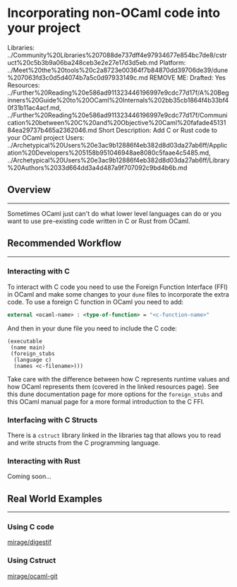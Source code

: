# Incorporating non-OCaml code into your project

Libraries: ../Community%20Libraries%207088de737dff4e97934677e854bc7de8/cstruct%20c5b3b9a06ba248ceb3e2e27e17d3d5eb.md
Platform: ../Meet%20the%20tools%20c2a8723e00364f7b84870dd39706de39/dune%207063fd3c0d5d4074b7a5c0d97933149c.md
REMOVE ME: Drafted: Yes
Resources: ../Further%20Reading%20e586ad911323446196997e9cdc77d17f/A%20Beginners%20Guide%20to%20OCaml%20Internals%202bb35cb1864f4b33bf40f31b11ac4acf.md, ../Further%20Reading%20e586ad911323446196997e9cdc77d17f/Communication%20between%20C%20and%20Objective%20Caml%20fafade4513184ea29737b465a2362046.md
Short Description: Add C or Rust code to your OCaml project
Users: ../Archetypical%20Users%20e3ac9b12886f4eb382d8d03da27ab6ff/Application%20Developers%205158b951046948ae8080c5faae4c5485.md, ../Archetypical%20Users%20e3ac9b12886f4eb382d8d03da27ab6ff/Library%20Authors%2033d664dd3a4d487a9f707092c9bd4b6b.md

## Overview

---

Sometimes OCaml just can't do what lower level languages can do or you want to use pre-existing code written in C or Rust from OCaml. 

## Recommended Workflow

---

### Interacting with C

To interact with C code you need to use the Foreign Function Interface (FFI) in OCaml and make some changes to your `dune` files to incorporate the extra code. To use a foreign C function in OCaml you need to add: 

```ocaml
external <ocaml-name> : <type-of-function> = "<c-function-name>"
```

And then in your dune file you need to include the C code: 

```
(executable
 (name main)
 (foreign_stubs
  (language c)
  (names <c-filename>)))
```

Take care with the difference between how C represents runtime values and how OCaml represents them (covered in the linked resources page). See this dune documentation page for more options for the `foreign_stubs` and this OCaml manual page for a more formal introduction to the C FFI.

### Interfacing with C Structs

There is a `cstruct` library linked in the libraries tag that allows you to read and write structs from the C programming language. 

### Interacting with Rust

Coming soon...

## Real World Examples

---

### Using C code

[mirage/digestif](https://github.com/mirage/digestif/tree/master/src-c/native)

### Using Cstruct

[mirage/ocaml-git](https://github.com/mirage/ocaml-git)